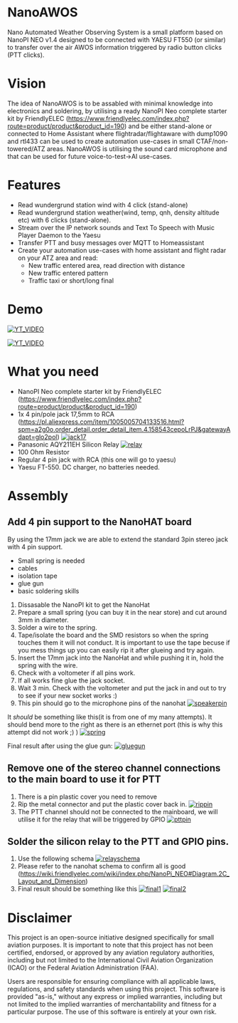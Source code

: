 # NanoAWOS
Nano Automated Weather Observing System is a small platform based on NanoPI NEO v1.4 designed to be connected with YAESU FT550 (or similar) to transfer over the air AWOS information triggered by radio button clicks (PTT clicks).

# Vision
The idea of NanoAWOS is to be assabled with minimal knowledge into electronics and soldering, by utilising a ready NanoPI Neo complete starter kit  by FriendlyELEC (https://www.friendlyelec.com/index.php?route=product/product&product_id=190) 
and be either stand-alone or connected to Home Assistant where flightradar/flightaware with dump1090 and rtl433 can be used to create automation use-cases in small CTAF/non-towered/ATZ areas. 
NanoAWOS is utilising the sound card microphone and that can be used for future voice-to-test->AI use-cases. 

# Features
- Read wundergrund station wind with 4 click (stand-alone)
- Read wundergrund station weather(wind, temp, qnh, density altitude etc) with 6 clicks (stand-alone).
- Stream over the IP network sounds and Text To Speech with Music Player Daemon to the Yaesu 
- Transfer PTT and busy messages over MQTT to Homeassistant
- Create your automation use-cases with home assistant and flight radar on your ATZ area and read:
  - New traffic entered area, read direction with distance
  - New traffic entered pattern
  - Traffic taxi or short/long final 

# Demo
[![YT_VIDEO](https://i9.ytimg.com/vi/fD7kZr5AIl4/mqdefault.jpg?v=66d61968&sqp=CMCy2LYG-oaymwEmCMACELQB8quKqQMa8AEB-AH-CYAC0AWKAgwIABABGGUgXihRMA8=&rs=AOn4CLDl5MSHxLvJRHZshJltsfTD1HXbqA)](https://youtu.be/fD7kZr5AIl4)

[![YT_VIDEO](https://i9.ytimg.com/vi/fD7kZr5AIl4/mqdefault.jpg?v=66d61968&sqp=CMCy2LYG-oaymwEmCMACELQB8quKqQMa8AEB-AH-CYAC0AWKAgwIABABGGUgXihRMA8=&rs=AOn4CLDl5MSHxLvJRHZshJltsfTD1HXbqA)](https://www.youtube.com/watch?v=trcSWJSmVco)

# What you need
- NanoPI Neo complete starter kit  by FriendlyELEC (https://www.friendlyelec.com/index.php?route=product/product&product_id=190)
- 1x 4 pin/pole jack 17,5mm to RCA (https://pl.aliexpress.com/item/1005005704133516.html?spm=a2g0o.order_detail.order_detail_item.4.158543cepoLrPJ&gatewayAdapt=glo2pol)
[![jack17](https://github.com/wdcapl/nanoawos/blob/main/img/4pin17jack.png?raw=true)](https://github.com/wdcapl/nanoawos/blob/main/img/4pin17jack.png?raw=true)
- Panasonic AQY211EH Silicon Relay 
[![relay](https://sigma.octopart.com/cdn-cgi/image/width=75,fit=contain,quality=85,format=auto/23734562/image/Panasonic-AQY211EH.jpg)](https://octopart.com/aqy211eh-panasonic-5821337?gad_source=1&gclid=CjwKCAjwxNW2BhAkEiwA24Cm9A9iLzQBnr-M53DJD7saN16iJo81ng_fFqXxew6HBorU-vJghnyuRxoCYtwQAvD_BwE)
- 100 Ohm Resistor
- Regular 4 pin jack with RCA (this one will go to yaesu)
- Yaesu FT-550. DC charger, no batteries needed. 

# Assembly

## Add 4 pin support to the NanoHAT board
By using the 17mm jack we are able to extend the standard 3pin stereo jack with 4 pin support. 
- Small spring is needed
- cables
- isolation tape
- glue gun
- basic soldering skills

1. Dissasable the NanoPI kit to get the NanoHat
2. Prepare a small spring (you can buy it in the near store) and cut around 3mm in diameter. 
3. Solder a wire to the spring.
4. Tape/isolate the board and the SMD resistors so when the spring touches them it will not conduct. It is important to use the tape becuse if you mess things up you can easily rip it after glueing and try again.
5. Insert the 17mm jack into the NanoHat and while pushing it in, hold the spring with the wire.
6. Check with a voltometer if all pins work.
7. If all works fine glue the jack socket.
8. Wait 3 min. Check with the voltometer and put the jack in and out to try to see if your new socket works :)
9. This pin should go to the microphone pins of the nanohat
[![speakerpin](https://github.com/wdcapl/nanoawos/blob/main/img/micpin.png?raw=true)](https://github.com/wdcapl/nanoawos/blob/main/img/micpin.png?raw=true)

It *should* be something like this(it is from one of my many attempts). It should bend more to the right as there is an ethernet port (this is why this attempt did not work ;) )
[![spring](https://github.com/wdcapl/nanoawos/blob/main/img/jack1.JPEG?raw=true)](https://github.com/wdcapl/nanoawos/blob/main/img/jack1.JPEG?raw=true)

Final result after using the glue gun:
[![gluegun](https://github.com/wdcapl/nanoawos/blob/main/img/jack2.JPEG?raw=true)](https://github.com/wdcapl/nanoawos/blob/main/img/jack2.JPEG?raw=true)

## Remove one of the stereo channel connections to the main board to use it for PTT
1. There is a pin plastic cover you need to remove
2. Rip the metal connector and put the plastic cover back in.
[![rippin](https://github.com/wdcapl/nanoawos/blob/main/img/PTT_PIn.JPEG?raw=true)](https://github.com/wdcapl/nanoawos/blob/main/img/PTT_PIn.JPEG?raw=true)
3. The PTT channel should not be connected to the mainboard, we will utilise it for the relay that will be triggered by GPIO
[![pttpin](https://github.com/wdcapl/nanoawos/blob/main/img/ptt_pin.png?raw=true)](https://github.com/wdcapl/nanoawos/blob/main/img/ptt_pin.png?raw=true)

## Solder the silicon relay to the PTT and GPIO pins. 
1. Use the following schema
[![relayschema](https://github.com/wdcapl/nanoawos/blob/main/img/relayschema.png?raw=true)](https://github.com/wdcapl/nanoawos/blob/main/img/relayschema.png?raw=true)
2. Please refer to the nanohat schema to confirm all is good (https://wiki.friendlyelec.com/wiki/index.php/NanoPi_NEO#Diagram.2C_Layout_and_Dimension)
3. Final result should be something like this
[![final1](https://github.com/wdcapl/nanoawos/blob/main/img/relay.JPEG?raw=true)](https://github.com/wdcapl/nanoawos/blob/main/img/relay.JPEG?raw=true)
[![final2](https://github.com/wdcapl/nanoawos/blob/main/img/final.JPEG?raw=true)](https://github.com/wdcapl/nanoawos/blob/main/img/final.JPEG?raw=true)

# Disclaimer
This project is an open-source initiative designed specifically for small aviation purposes. It is important to note that this project has not been certified, endorsed, or approved by any aviation regulatory authorities, including but not limited to the International Civil Aviation Organization (ICAO) or the Federal Aviation Administration (FAA).

Users are responsible for ensuring compliance with all applicable laws, regulations, and safety standards when using this project. This software is provided "as-is," without any express or implied warranties, including but not limited to the implied warranties of merchantability and fitness for a particular purpose. The use of this software is entirely at your own risk.
